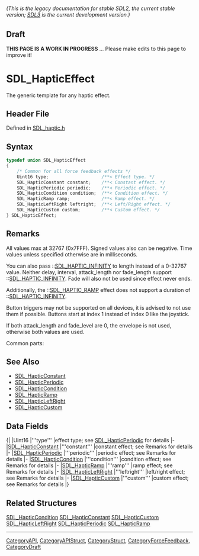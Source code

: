 ###### (This is the legacy documentation for stable SDL2, the current stable version; [SDL3](https://wiki.libsdl.org/SDL3/) is the current development version.)

## Draft

**THIS PAGE IS A WORK IN PROGRESS** ... Please make edits to this page to improve it!
# SDL_HapticEffect

The generic template for any haptic effect.

## Header File

Defined in [SDL_haptic.h](https://github.com/libsdl-org/SDL/blob/SDL2/include/SDL_haptic.h)

## Syntax

```c
typedef union SDL_HapticEffect
{
    /* Common for all force feedback effects */
    Uint16 type;                    /**< Effect type. */
    SDL_HapticConstant constant;    /**< Constant effect. */
    SDL_HapticPeriodic periodic;    /**< Periodic effect. */
    SDL_HapticCondition condition;  /**< Condition effect. */
    SDL_HapticRamp ramp;            /**< Ramp effect. */
    SDL_HapticLeftRight leftright;  /**< Left/Right effect. */
    SDL_HapticCustom custom;        /**< Custom effect. */
} SDL_HapticEffect;
```

## Remarks

All values max at 32767 (0x7FFF). Signed values also can be negative. Time
values unless specified otherwise are in milliseconds.

You can also pass ::[SDL_HAPTIC_INFINITY](SDL_HAPTIC_INFINITY) to length
instead of a 0-32767 value. Neither delay, interval, attack_length nor
fade_length support ::[SDL_HAPTIC_INFINITY](SDL_HAPTIC_INFINITY). Fade will
also not be used since effect never ends.

Additionally, the ::[SDL_HAPTIC_RAMP](SDL_HAPTIC_RAMP) effect does not
support a duration of ::[SDL_HAPTIC_INFINITY](SDL_HAPTIC_INFINITY).

Button triggers may not be supported on all devices, it is advised to not
use them if possible. Buttons start at index 1 instead of index 0 like the
joystick.

If both attack_length and fade_level are 0, the envelope is not used,
otherwise both values are used.

Common parts:

## See Also

* [SDL_HapticConstant](SDL_HapticConstant)
* [SDL_HapticPeriodic](SDL_HapticPeriodic)
* [SDL_HapticCondition](SDL_HapticCondition)
* [SDL_HapticRamp](SDL_HapticRamp)
* [SDL_HapticLeftRight](SDL_HapticLeftRight)
* [SDL_HapticCustom](SDL_HapticCustom)


## Data Fields

{|
|Uint16
|'''type'''
|effect type; see [SDL_HapticPeriodic](SDL_HapticPeriodic) for details
|-
|[SDL_HapticConstant](SDL_HapticConstant)
|'''constant'''
|constant effect; see Remarks for details
|-
|[SDL_HapticPeriodic](SDL_HapticPeriodic)
|'''periodic'''
|periodic effect; see Remarks for details
|-
|[SDL_HapticCondition](SDL_HapticCondition)
|'''condition'''
|condition effect; see Remarks for details
|-
|[SDL_HapticRamp](SDL_HapticRamp)
|'''ramp'''
|ramp effect; see Remarks for details
|-
|[SDL_HapticLeftRight](SDL_HapticLeftRight)
|'''leftright'''
|left/right effect; see Remarks for details
|-
|[SDL_HapticCustom](SDL_HapticCustom)
|'''custom'''
|custom effect; see Remarks for details
|}

## Related Structures

[SDL_HapticCondition](SDL_HapticCondition)
[SDL_HapticConstant](SDL_HapticConstant)
[SDL_HapticCustom](SDL_HapticCustom)
[SDL_HapticLeftRight](SDL_HapticLeftRight)
[SDL_HapticPeriodic](SDL_HapticPeriodic)
[SDL_HapticRamp](SDL_HapticRamp)

----
[CategoryAPI](CategoryAPI), [CategoryAPIStruct](CategoryAPIStruct), [CategoryStruct](CategoryStruct), [CategoryForceFeedback](CategoryForceFeedback), [CategoryDraft](CategoryDraft)


